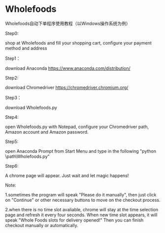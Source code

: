 # Wholefoods

Wholefoods自动下单程序使用教程（以Windows操作系统为例）

Step0:

shop at Wholefoods and fill your shopping cart, configure your payment method and address 

Step1：

download Anaconda https://www.anaconda.com/distribution/

Step2:

download Chromedriver https://chromedriver.chromium.org/

Step3：

download Wholefoods.py

Step4:

open Wholefoods.py with Notepad, configure your Chromedriver path, Amazon account and Amazon password.

Step5:

open Anaconda Prompt from Start Menu and type in the following "python \path\Wholefoods.py"

Step6:

A chrome page will appear. Just wait and let magic happens!

Note: 

1.sometimes the program will speak "Please do it manually", then just click on "Continue" or other necessary buttons to move on the checkout process.

2.when there is no time slot avaliable, chrome will stay at the time selection page and refresh it every four seconds. When new time slot appears, it will speak "Whole Foods slots for delivery opened!" Then you can finish checkout manually or automatically.
